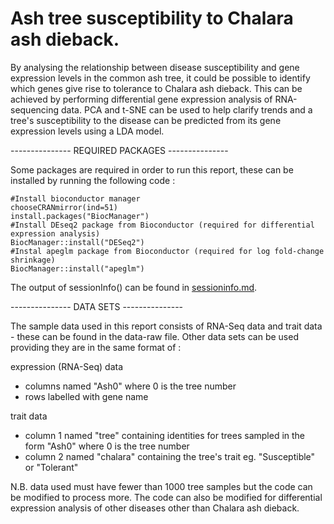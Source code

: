 # Ash tree susceptibility to Chalara ash dieback.

By analysing the relationship between disease susceptibility and gene expression levels in the common ash tree, it could be possible to identify which genes give rise to tolerance to Chalara ash dieback. This can be achieved by performing differential gene expression analysis of RNA-sequencing data. PCA and t-SNE can be used to help clarify trends and a tree's susceptibility to the disease can be predicted from its gene expression levels using a LDA model.

--------------- REQUIRED PACKAGES ---------------

Some packages are required in order to run this report, these can be installed by running the following code :
```{r}
#Install bioconductor manager
chooseCRANmirror(ind=51)
install.packages("BiocManager")
#Install DEseq2 package from Bioconductor (required for differential expression analysis)
BiocManager::install("DESeq2")
#Instal apeglm package from Bioconductor (required for log fold-change shrinkage)
BiocManager::install("apeglm")
```
The output of sessionInfo() can be found in [sessioninfo.md]("sessioninfo.md").

--------------- DATA SETS ---------------

The sample data used in this report consists of RNA-Seq data and trait data - these can be found in the data-raw file. Other data sets can be used providing they are in the same format of :

expression (RNA-Seq) data
- columns named "Ash0" where 0 is the tree number
- rows labelled with gene name

trait data
- column 1 named "tree" containing identities for trees sampled in the form "Ash0" where 0 is the tree number
- column 2 named "chalara" containing the tree's trait eg. "Susceptible" or "Tolerant"

N.B. data used must have fewer than 1000 tree samples but the code can be modified to process more. The code can also be modified for differential expression analysis of other diseases other than Chalara ash dieback.
